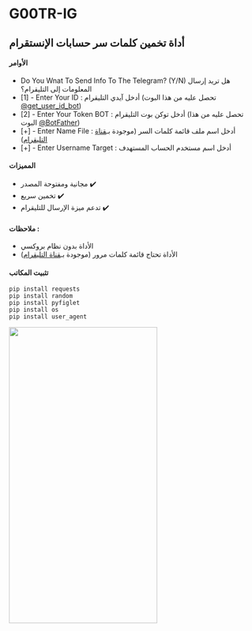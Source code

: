 # G00TR-IG
## أداة تخمين كلمات سر حسابات الإنستقرام


#### الأوامر
- Do You Wnat To Send Info To The Telegram? (Y/N)
هل تريد إرسال المعلومات إلى التليقرام؟
- [1] - Enter Your ID : 
أدخل آيدي التليقرام (تحصل عليه من هذا البوت [@get_user_id_bot](https://t.me/get_user_id_bot))
- [2] - Enter Your Token BOT :
أدخل توكن بوت التليقرام (تحصل عليه من هذا البوت [@BotFather](https://t.me/BotFather))
- [+] - Enter Name File :
أدخل اسم ملف قائمة كلمات السر (موجودة بـ[قناة التليقرام](https://t.me/tler_sa/80))
- [+] - Enter Username Target :
أدخل اسم مستخدم الحساب المستهدف

#### المميزات
- مجانية ومفتوحة المصدر ✔️
- تخمين سريع ✔️
- تدعم ميزة الإرسال للتليقرام ✔️

#### ملاحظات :
- الأداة بدون نظام بروكسي 
- الأداة تحتاج قائمة كلمات مرور (موجودة بـ[قناة التليقرام](https://t.me/tler_sa/80))

#### تثبيت المكاتب

```
pip install requests
pip install random
pip install pyfiglet
pip install os
pip install user_agent
```

<img src="![G00TR-IG](https://github.com/tlersa/G00TR-IG/assets/111729973/07c9390a-948e-4c37-80dd-b97418d15bea)
" width="300" height="600">
